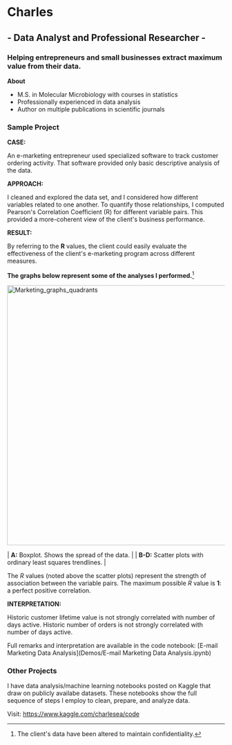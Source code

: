 # Charles
## - Data Analyst and Professional Researcher -
### Helping entrepreneurs and small businesses extract maximum value from their data.

__About__
- M.S. in Molecular Microbiology with courses in statistics
- Professionally experienced in data analysis
- Author on multiple publications in scientific journals

### Sample Project

__CASE:__ 

An e-marketing entrepreneur used specialized software to track customer ordering activity.
That software provided only basic descriptive analysis of the data.

__APPROACH:__ 

I cleaned and explored the data set, and I considered how different variables related to one another. To quantify those relationships, I computed Pearson's Correlation Coefficient (R) for different variable pairs. This provided a more-coherent view of the client's business performance. 

__RESULT:__ 

By referring to the **R** values, the client could easily evaluate the effectiveness of the client's e-marketing program across different measures. 

**The graphs below represent some of the analyses I performed.**[^1]

<img width="600" alt="Marketing_graphs_quadrants" src="https://user-images.githubusercontent.com/93352455/167263755-1637e8ff-319e-43a5-a479-0cc00dba1b75.png">

| **A:** Boxplot. Shows the spread of the data. | 
| **B-D:** Scatter plots with ordinary least squares trendlines. |

The *R* values (noted above the scatter plots) represent the strength of association between the variable pairs. The maximum possible *R* value is **1**: a perfect positive correlation. 

__INTERPRETATION:__ 

Historic customer lifetime value is not strongly correlated with number of days active. 
Historic number of orders is not strongly correlated with number of days active.

Full remarks and interpretation are available in the code notebook: [E-mail Marketing Data Analysis](Demos/E-mail Marketing Data Analysis.ipynb)

[^1]: The client's data have been altered to maintain confidentiality.

### Other Projects

I have data analysis/machine learning notebooks posted on Kaggle that draw on publicly availabe datasets. These notebooks show the full sequence of steps I employ to clean, prepare, and analyze data.

Visit: https://www.kaggle.com/charlesea/code
